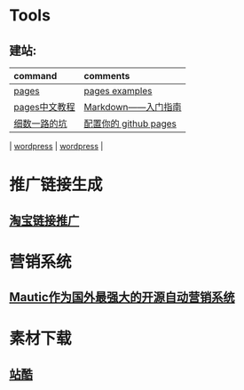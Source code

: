 # Tools
## 建站:

| command | comments |
| :- | :- | 
| [pages](https://pages.github.com/) | [pages examples](https://github.com/collections/github-pages-examples) |
| [pages中文教程](https://cloud.tencent.com/developer/news/164371) | [Markdown——入门指南](https://www.jianshu.com/p/1e402922ee32/) |
| [细数一路的坑](https://www.cnblogs.com/jackyroc/p/7681938.html) | [配置你的 github pages](https://github.com/hoperyy/blog/issues/10) |

| [wordpress](https://wordpress.org/) | [wordpress](https://wordpress.org/) |


# 推广链接生成

## [淘宝链接推广](https://pub.alimama.com/myunion.htm?spm=a219t.7473494.1998155389.3.ZK4y4E#!/promo/self/items)

# 营销系统

## [Mautic作为国外最强大的开源自动营销系统](https://zhuanlan.zhihu.com/p/99313282)


# 素材下载

## [站酷](https://www.zcool.com.cn/)
